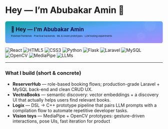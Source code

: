 # Hey — I’m Abubakar Amin 👋

<svg xmlns="http://www.w3.org/2000/svg" viewBox="0 0 1000 140" width="100%" height="140" preserveAspectRatio="none" role="img" aria-label="Header: Abubakar Amin">
  <defs>
    <linearGradient id="g" x1="0" x2="1" y1="0" y2="1">
      <stop offset="0" stop-color="#0ea5a4"/>
      <stop offset="0.45" stop-color="#60a5fa"/>
      <stop offset="1" stop-color="#a78bfa"/>
    </linearGradient>
    <filter id="blur" x="-20%" y="-20%" width="140%" height="140%">
      <feGaussianBlur stdDeviation="12" result="b"/>
      <feBlend in="SourceGraphic" in2="b"/>
    </filter>
  </defs>

  <rect width="1000" height="140" rx="12" fill="url(#g)"/>
  <g transform="translate(36,28)">
    <text x="0" y="36" font-family="Inter, Roboto, Arial" font-size="34" fill="#071124" font-weight="700">👋 Hey — I'm <tspan fill="#07124a">Abubakar Amin</tspan></text>
    <text x="0" y="72" font-family="Inter, Roboto, Arial" font-size="15" fill="#071124" opacity="0.95">
      Polished frontends · Practical backends · ML & vision prototypes · LLM tooling experiments
    </text>
  </g>

  <circle cx="920" cy="24" r="36" fill="#ffffff" opacity="0.06" filter="url(#blur)"/>
  <circle cx="860" cy="96" r="24" fill="#ffffff" opacity="0.05" filter="url(#blur)"/>
</svg>

<p>
  <img alt="React" src="https://img.shields.io/badge/React-61DAFB?style=for-the-badge&logo=react&logoColor=black"/>
  <img alt="HTML5" src="https://img.shields.io/badge/HTML5-E34F26?style=for-the-badge&logo=html5&logoColor=white"/>
  <img alt="CSS3" src="https://img.shields.io/badge/CSS3-1572B6?style=for-the-badge&logo=css3&logoColor=white"/>
  <img alt="Python" src="https://img.shields.io/badge/Python-3776AB?style=for-the-badge&logo=python&logoColor=white"/>
  <img alt="Flask" src="https://img.shields.io/badge/Flask-000000?style=for-the-badge&logo=flask&logoColor=white"/>
  <img alt="Laravel" src="https://img.shields.io/badge/Laravel-FF2D20?style=for-the-badge&logo=laravel&logoColor=white"/>
  <img alt="MySQL" src="https://img.shields.io/badge/MySQL-00758F?style=for-the-badge&logo=mysql&logoColor=white"/>
  <img alt="OpenCV" src="https://img.shields.io/badge/OpenCV-000000?style=for-the-badge&logo=opencv&logoColor=white"/>
  <img alt="MediaPipe" src="https://img.shields.io/badge/MediaPipe-3A3A3A?style=for-the-badge"/>
  <img alt="LLMs" src="https://img.shields.io/badge/LLMs-FF7A00?style=for-the-badge"/>
</p>

---

### What I build (short & concrete)
- **ReserverHub** — role-based booking flows; production-grade Laravel + MySQL back-end and clean CRUD UX.  
- **VectraBooks** — semantic discovery: vector embeddings + a discovery UI that actually helps users find relevant books.  
- **Logix** — DSL → C++ prototype pipeline that pairs LLM prompts with a compilation flow to automate repetitive developer tasks.  
- **Vision toys** — MediaPipe + OpenCV prototypes: gesture-driven interactions, pose UIs, fast iteration for product
